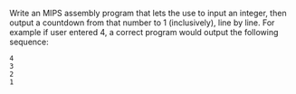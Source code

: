 Write an MIPS assembly program that lets the use to input an
integer, then output a countdown from that number to 1 (inclusively), line by
line. For example if user entered 4, a correct program would output the following
sequence:

`4`<br />
`3`<br />
`2`<br />
`1`